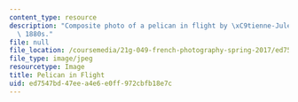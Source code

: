 ```yaml
---
content_type: resource
description: "Composite photo of a pelican in flight by \xC9tienne-Jules Marey, c.\
  \ 1880s."
file: null
file_location: /coursemedia/21g-049-french-photography-spring-2017/ed7547bd47eea4e6e0ff972cbfb18e7c_7.Research_Pelican.jpg
file_type: image/jpeg
resourcetype: Image
title: Pelican in Flight
uid: ed7547bd-47ee-a4e6-e0ff-972cbfb18e7c
---
```

